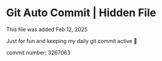 # Git Auto Commit | Hidden File

This file was added Feb 12, 2025

Just for fun and keeping my daily git commit active 🤪

commit number: 3267063
